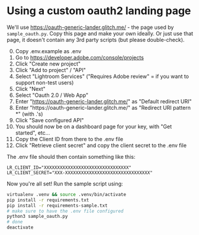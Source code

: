 # Using a custom oauth2 landing page

We'll use https://oauth-generic-lander.glitch.me/ - the page used by `sample_oauth.py`.
Copy this page and make your own ideally.
Or just use that page, it doesn't contain any 3rd party scripts (but please double-check).

0. Copy .env.example as .env
1. Go to https://developer.adobe.com/console/projects
2. Click "Create new project"
3. Click "Add to project" / "API"
4. Select "Lightroom Services" ("Requires Adobe review" = if you want to support non-test users)
5. Click "Next"
6. Select "Oauth 2.0 / Web App"
7. Enter "https://oauth-generic-lander.glitch.me/" as "Default redirect URI"
8. Enter "https://oauth-generic-lander\.glitch\.me/" as "Redirect URI pattern *" (with \.'s)
9. Click "Save configured API"
10. You should now be on a dashboard page for your key, with "Get started", etc...
11. Copy the Client ID from there to the .env file
12. Click "Retrieve client secret" and copy the client secret to the .env file

The .env file should then contain something like this:

```text
LR_CLIENT_ID="XXXXXXXXXXXXXXXXXXXXXXXXXXXXXXXX"
LR_CLIENT_SECRET="XXX-XXXXXXXXXXXXXXXXXXXXXXXXXXXXXXXX"
```

Now you're all set! Run the sample script using:

```bash
virtualenv .venv && source .venv/bin/activate
pip install -r requirements.txt
pip install -r requirements-sample.txt
# make sure to have the .env file configured
python3 sample_oauth.py
# done
deactivate
```
